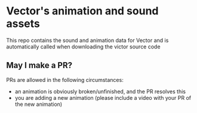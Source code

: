 # Vector's animation and sound assets
This repo contains the sound and animation data for Vector and is automatically called when downloading the victor source code

## May I make a PR?

PRs are allowed in the following circumstances:

- an animation is obviously broken/unfinished, and the PR resolves this
- you are adding a new animation (please include a video with your PR of the new animation)
